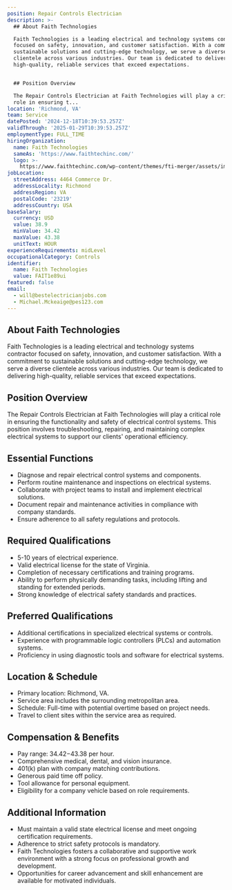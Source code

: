 ```yaml
---
position: Repair Controls Electrician
description: >-
  ## About Faith Technologies

  Faith Technologies is a leading electrical and technology systems contractor
  focused on safety, innovation, and customer satisfaction. With a commitment to
  sustainable solutions and cutting-edge technology, we serve a diverse
  clientele across various industries. Our team is dedicated to delivering
  high-quality, reliable services that exceed expectations.


  ## Position Overview

  The Repair Controls Electrician at Faith Technologies will play a critical
  role in ensuring t...
location: 'Richmond, VA'
team: Service
datePosted: '2024-12-18T10:39:53.257Z'
validThrough: '2025-01-29T10:39:53.257Z'
employmentType: FULL_TIME
hiringOrganization:
  name: Faith Technologies
  sameAs: 'https://www.faithtechinc.com/'
  logo: >-
    https://www.faithtechinc.com/wp-content/themes/fti-merger/assets/images/logos/logo-fti.svg
jobLocation:
  streetAddress: 4464 Commerce Dr.
  addressLocality: Richmond
  addressRegion: VA
  postalCode: '23219'
  addressCountry: USA
baseSalary:
  currency: USD
  value: 38.9
  minValue: 34.42
  maxValue: 43.38
  unitText: HOUR
experienceRequirements: midLevel
occupationalCategory: Controls
identifier:
  name: Faith Technologies
  value: FAIT1e89ui
featured: false
email:
  - will@bestelectricianjobs.com
  - Michael.Mckeaige@pes123.com
---
```




## About Faith Technologies
Faith Technologies is a leading electrical and technology systems contractor focused on safety, innovation, and customer satisfaction. With a commitment to sustainable solutions and cutting-edge technology, we serve a diverse clientele across various industries. Our team is dedicated to delivering high-quality, reliable services that exceed expectations.

## Position Overview
The Repair Controls Electrician at Faith Technologies will play a critical role in ensuring the functionality and safety of electrical control systems. This position involves troubleshooting, repairing, and maintaining complex electrical systems to support our clients' operational efficiency.

## Essential Functions
- Diagnose and repair electrical control systems and components.
- Perform routine maintenance and inspections on electrical systems.
- Collaborate with project teams to install and implement electrical solutions.
- Document repair and maintenance activities in compliance with company standards.
- Ensure adherence to all safety regulations and protocols.

## Required Qualifications
- 5-10 years of electrical experience.
- Valid electrical license for the state of Virginia.
- Completion of necessary certifications and training programs.
- Ability to perform physically demanding tasks, including lifting and standing for extended periods.
- Strong knowledge of electrical safety standards and practices.

## Preferred Qualifications
- Additional certifications in specialized electrical systems or controls.
- Experience with programmable logic controllers (PLCs) and automation systems.
- Proficiency in using diagnostic tools and software for electrical systems.

## Location & Schedule
- Primary location: Richmond, VA.
- Service area includes the surrounding metropolitan area.
- Schedule: Full-time with potential overtime based on project needs.
- Travel to client sites within the service area as required.

## Compensation & Benefits
- Pay range: $34.42-$43.38 per hour.
- Comprehensive medical, dental, and vision insurance.
- 401(k) plan with company matching contributions.
- Generous paid time off policy.
- Tool allowance for personal equipment.
- Eligibility for a company vehicle based on role requirements.

## Additional Information
- Must maintain a valid state electrical license and meet ongoing certification requirements.
- Adherence to strict safety protocols is mandatory.
- Faith Technologies fosters a collaborative and supportive work environment with a strong focus on professional growth and development.
- Opportunities for career advancement and skill enhancement are available for motivated individuals.